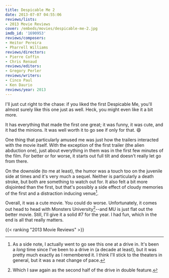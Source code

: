 ```yaml
---
title: Despicable Me 2
date: 2013-07-07 04:55:06
reviews/lists:
- 2013 Movie Reviews
cover: /embeds/movies/despicable-me-2.jpg
imdb_id: '1690953'
reviews/composers:
- Heitor Pereira
- Pharrell Williams
reviews/directors:
- Pierre Coffin
- Chris Renaud
reviews/editors:
- Gregory Perler
reviews/writers:
- Cinco Paul
- Ken Daurio
reviews/year: 2013
---
```

I'll just cut right to the chase: if you liked the first Despicable Me, you'll almost surely like this one just as well. Heck, you might even like it a bit more.

<!--more-->

It has everything that made the first one great; it was funny, it was cute, and it had the minions. It was well worth it to go see if only for that. :smile:

One thing that particularly amused me was just how the trailers interacted with the movie itself. With the exception of the first trailer (the alien abduction one), just about everything in them was in the first few minutes of the film. For better or for worse, it starts out full tilt and doesn't really let go from there.

On the downside (to me at least), the humor was a touch too on the juvenile side at times and it's very much a sequel. Neither is particularly a death stroke, but both are something to watch out for. It also felt a bit more disjointed than the first, but that's possibly a side effect of cloudy memories of the first and a distraction inducing venue[^1].

Overall, it was a cute movie. You could do worse. Unfortunately, it comes out head to head with Monsters University[^2]--and MU is just flat out the better movie. Still, I'll give it a solid #7 for the year. I had fun, which in the end is all that really matters.

{{< ranking "2013 Movie Reviews" >}}

[^1]: As a side note, I actually went to go see this one at a drive in. It's been a *long* time since I've been to a drive in (a decade at least), but it was pretty much exactly as I remembered it. I think I'll stick to the theaters in general, but it was a neat change of pace.
[^2]: Which I saw again as the second half of the drive in double feature.